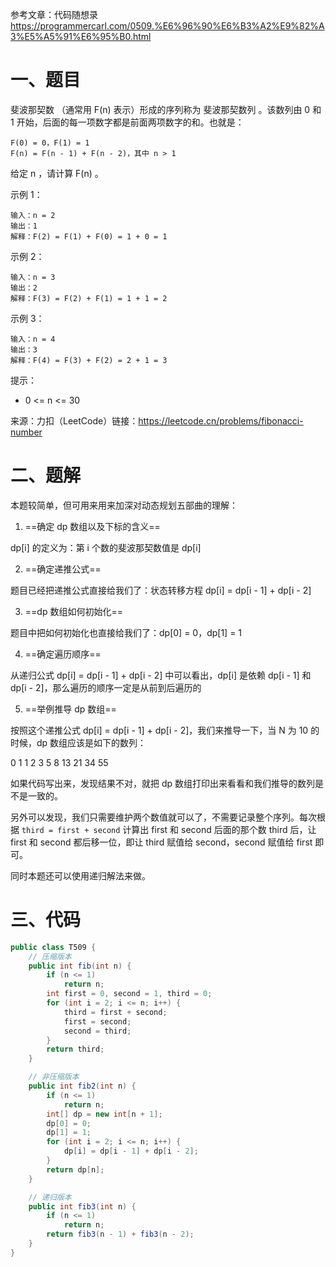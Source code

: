 参考文章：代码随想录<https://programmercarl.com/0509.%E6%96%90%E6%B3%A2%E9%82%A3%E5%A5%91%E6%95%B0.html>

# 一、题目

斐波那契数 （通常用 F(n) 表示）形成的序列称为 斐波那契数列 。该数列由 0 和 1 开始，后面的每一项数字都是前面两项数字的和。也就是：

```
F(0) = 0，F(1) = 1
F(n) = F(n - 1) + F(n - 2)，其中 n > 1
```

给定 n ，请计算 F(n) 。

 示例 1：

```
输入：n = 2
输出：1
解释：F(2) = F(1) + F(0) = 1 + 0 = 1
```

示例 2：

```
输入：n = 3
输出：2
解释：F(3) = F(2) + F(1) = 1 + 1 = 2
```

示例 3：

```
输入：n = 4
输出：3
解释：F(4) = F(3) + F(2) = 2 + 1 = 3
```


提示：

* 0 <= n <= 30

来源：力扣（LeetCode）链接：<https://leetcode.cn/problems/fibonacci-number>

# 二、题解

本题较简单，但可用来用来加深对动态规划五部曲的理解：

1. ==确定 dp 数组以及下标的含义==

dp[i] 的定义为：第 i 个数的斐波那契数值是 dp[i]

2. ==确定递推公式==

题目已经把递推公式直接给我们了：状态转移方程 dp[i] = dp[i - 1] + dp[i - 2]

3. ==dp 数组如何初始化==

题目中把如何初始化也直接给我们了：dp[0] = 0，dp[1] = 1

4. ==确定遍历顺序==

从递归公式 dp[i] = dp[i - 1] + dp[i - 2] 中可以看出，dp[i] 是依赖 dp[i - 1] 和 dp[i - 2]，那么遍历的顺序一定是从前到后遍历的

5. ==举例推导 dp 数组==

按照这个递推公式 dp[i] = dp[i - 1] + dp[i - 2]，我们来推导一下，当 N 为 10 的时候，dp 数组应该是如下的数列：

0 1 1 2 3 5 8 13 21 34 55

如果代码写出来，发现结果不对，就把 dp 数组打印出来看看和我们推导的数列是不是一致的。

另外可以发现，我们只需要维护两个数值就可以了，不需要记录整个序列。每次根据 `third = first + second` 计算出 first 和 second 后面的那个数 third 后，让 first 和 second 都后移一位，即让 third 赋值给 second，second 赋值给 first 即可。 

同时本题还可以使用递归解法来做。

# 三、代码

```java
public class T509 {
    // 压缩版本
    public int fib(int n) {
        if (n <= 1)
            return n;
        int first = 0, second = 1, third = 0;
        for (int i = 2; i <= n; i++) {
            third = first + second;
            first = second;
            second = third;
        }
        return third;
    }

    // 非压缩版本
    public int fib2(int n) {
        if (n <= 1)
            return n;
        int[] dp = new int[n + 1];
        dp[0] = 0;
        dp[1] = 1;
        for (int i = 2; i <= n; i++) {
            dp[i] = dp[i - 1] + dp[i - 2];
        }
        return dp[n];
    }

    // 递归版本
    public int fib3(int n) {
        if (n <= 1)
            return n;
        return fib3(n - 1) + fib3(n - 2);
    }
}
```

